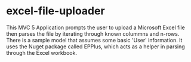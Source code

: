 # excel-file-uploader
This MVC 5 Application prompts the user to upload a Microsoft Excel file then parses the file by iterating through known colummns and n-rows. There is a sample model that assumes some basic 'User' information. It uses the Nuget package called EPPlus, which acts as a helper in parsing through the Excel workbook.
